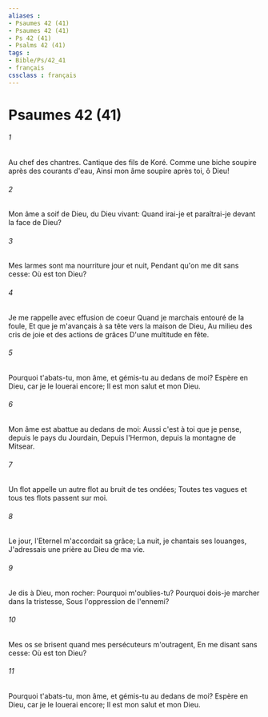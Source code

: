 ```yaml
---
aliases : 
- Psaumes 42 (41)
- Psaumes 42 (41)
- Ps 42 (41)
- Psalms 42 (41)
tags : 
- Bible/Ps/42_41
- français
cssclass : français
---
```


# Psaumes 42 (41)

###### 1
Au chef des chantres. Cantique des fils de Koré. Comme une biche soupire après des courants d'eau, Ainsi mon âme soupire après toi, ô Dieu!
###### 2
Mon âme a soif de Dieu, du Dieu vivant: Quand irai-je et paraîtrai-je devant la face de Dieu?
###### 3
Mes larmes sont ma nourriture jour et nuit, Pendant qu'on me dit sans cesse: Où est ton Dieu?
###### 4
Je me rappelle avec effusion de coeur Quand je marchais entouré de la foule, Et que je m'avançais à sa tête vers la maison de Dieu, Au milieu des cris de joie et des actions de grâces D'une multitude en fête.
###### 5
Pourquoi t'abats-tu, mon âme, et gémis-tu au dedans de moi? Espère en Dieu, car je le louerai encore; Il est mon salut et mon Dieu.
###### 6
Mon âme est abattue au dedans de moi: Aussi c'est à toi que je pense, depuis le pays du Jourdain, Depuis l'Hermon, depuis la montagne de Mitsear.
###### 7
Un flot appelle un autre flot au bruit de tes ondées; Toutes tes vagues et tous tes flots passent sur moi.
###### 8
Le jour, l'Eternel m'accordait sa grâce; La nuit, je chantais ses louanges, J'adressais une prière au Dieu de ma vie.
###### 9
Je dis à Dieu, mon rocher: Pourquoi m'oublies-tu? Pourquoi dois-je marcher dans la tristesse, Sous l'oppression de l'ennemi?
###### 10
Mes os se brisent quand mes persécuteurs m'outragent, En me disant sans cesse: Où est ton Dieu?
###### 11
Pourquoi t'abats-tu, mon âme, et gémis-tu au dedans de moi? Espère en Dieu, car je le louerai encore; Il est mon salut et mon Dieu.
